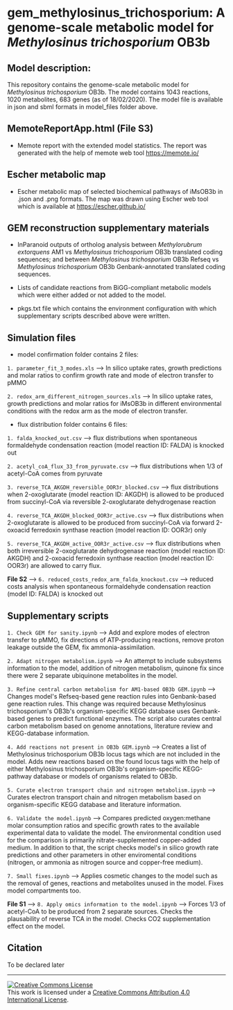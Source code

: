 #  gem_methylosinus_trichosporium: A genome-scale metabolic model for *Methylosinus trichosporium* OB3b

## Model description: 

This repository contains the genome-scale metabolic model for *Methylosinus trichosporium* OB3b. The model contains 1043 reactions, 1020 metabolites, 683 genes (as of 18/02/2020). The model file is available in json and sbml formats in model_files folder above.

## MemoteReportApp.html (File S3)

- Memote report with the extended model statistics. The report was generated with the help of memote web tool https://memote.io/

## Escher metabolic map

- Escher metabolic map of selected biochemical pathways of iMsOB3b in .json and .png formats. The map was drawn using Escher web tool which is available at https://escher.github.io/

## GEM reconstruction supplementary materials

- InParanoid outputs of ortholog analysis between *Methylorubrum extorquens* AM1 vs *Methylosinus trichosporium* OB3b translated coding sequences; and between *Methylosinus trichosporium* OB3b Refseq vs *Methylosinus trichosporium* OB3b Genbank-annotated translated coding sequences.

- Lists of candidate reactions from BiGG-compliant metabolic models which were either added or not added to the model.

- pkgs.txt file which contains the environment configuration with which supplementary scripts described above were written.

## Simulation files

- model confirmation folder contains 2 files:

`1. parameter_fit_3_modes.xls` --> In silico uptake rates, growth predictions and molar ratios to confirm growth rate and mode of electron transfer to pMMO

`2. redox_arm_different_nitrogen_sources.xls` --> In silico uptake rates, growth predictions and molar ratios for iMsOB3b in different environmental conditions with the redox arm as the mode of electron transfer.

- flux distribution folder contains 6 files:

`1. falda_knocked_out.csv` --> flux distributions when spontaneous formaldehyde condensation reaction (model reaction ID: FALDA) is knocked out

`2. acetyl_coA_flux_33_from_pyruvate.csv` --> flux distributions when 1/3 of acetyl-CoA comes from pyruvate 

`3. reverse_TCA_AKGDH_reversible_OOR3r_blocked.csv` --> flux distributions when 2-oxoglutarate (model reaction ID: AKGDH) is allowed to be produced from succinyl-CoA via reversible 2-oxoglutarate dehydrogenase reaction

`4. reverse_TCA_AKGDH_blocked_OOR3r_active.csv` --> flux distributions when 2-oxoglutarate is allowed to be produced from succinyl-CoA via forward 2-oxoacid ferredoxin synthase reaction (model reaction ID: OOR3r) only

`5. reverse_TCA_AKGDH_active_OOR3r_active.csv` --> flux distributions when both irreversible 2-oxoglutarate dehydrogenase reaction (model reaction ID: AKGDH) and 2-oxoacid ferredoxin synthase reaction (model reaction ID: OOR3r) are allowed to carry flux. 

**File S2** --> `6. reduced_costs_redox_arm_falda_knockout.csv` --> reduced costs analysis when spontaneous formaldehyde condensation reaction (model ID: FALDA) is knocked out

## Supplementary scripts

`1. Check GEM for sanity.ipynb` --> Add and explore modes of electron transfer to pMMO, fix directions of ATP-producing reactions, remove proton leakage outside the GEM, fix ammonia-assimilation.

`2. Adapt nitrogen metabolism.ipynb` --> An attempt to include subsystems information to the model, addition of nitrogen metabolism, quinone fix since there were 2 separate ubiquinone metabolites in the model.

`3. Refine central carbon metabolism for AM1-based OB3b GEM.ipynb` --> Changes model's Refseq-based gene reaction rules into Genbank-based gene reaction rules. This change was required because Methylosinus trichosporium's OB3b's organism-specific KEGG database uses Genbank-based genes to predict functional enzymes. The script also curates central carbon metabolism based on genome annotations, literature review and KEGG-database information.

`4. Add reactions not present in OB3b GEM.ipynb` --> Creates a list of Methylosinus trichosporium OB3b locus tags which are not included in the model. Adds new reactions based on the found locus tags with the help of either Methylosinus trichosporium OB3b's organism-specific KEGG-pathway database or models of organisms related to OB3b. 

`5. Curate electron transport chain and nitrogen metabolism.ipynb` --> Curates electron transport chain and nitrogen metabolism based on organism-specific KEGG database and literature information. 

`6. Validate the model.ipynb` --> Compares predicted oxygen:methane molar consumption ratios and specific growth rates to the available experimental data to validate the model. The environmental condition used for the comparison is primarily nitrate-supplemented copper-added medium. In addition to that, the script checks model's in silico growth rate predictions and other parameters in other enviromental conditions (nitrogen, or ammonia as nitrogen source and copper-free medium).

`7. Small fixes.ipynb` --> Applies cosmetic changes to the model such as the removal of genes, reactions and metabolites unused in the model. Fixes model compartments too. 

**File S1** --> `8. Apply omics information to the model.ipynb` --> Forces 1/3 of acetyl-CoA to be produced from 2 separate sources. Checks the plausability of reverse TCA in the model. Checks CO2 supplementation effect on the model.

## Citation

To be declared later

---

<a rel="license" href="http://creativecommons.org/licenses/by/4.0/"><img alt="Creative Commons License" style="border-width:0" src="https://i.creativecommons.org/l/by/4.0/88x31.png" /></a><br />This work is licensed under a <a rel="license" href="http://creativecommons.org/licenses/by/4.0/">Creative Commons Attribution 4.0 International License</a>.
